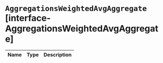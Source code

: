 # `AggregationsWeightedAvgAggregate` [interface-AggregationsWeightedAvgAggregate]

| Name | Type | Description |
| - | - | - |
